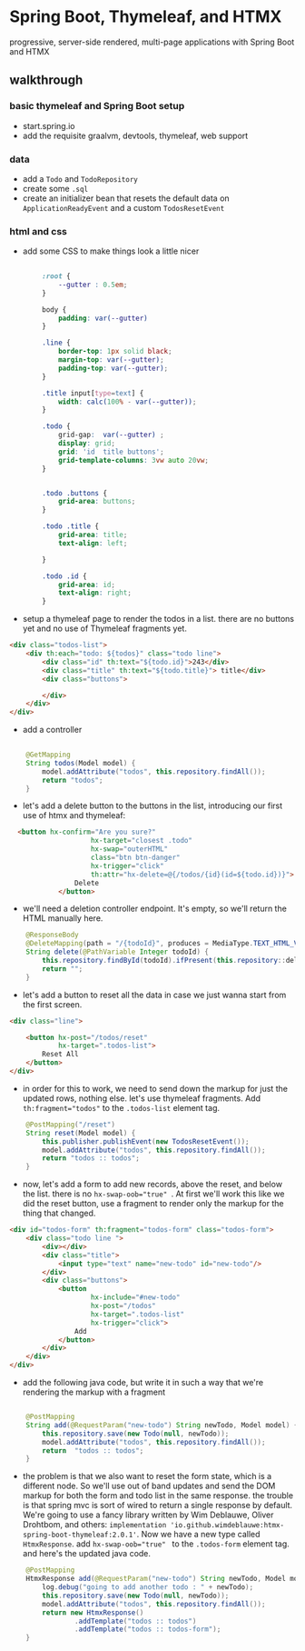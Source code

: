 # Spring Boot, Thymeleaf, and HTMX

progressive, server-side rendered, multi-page applications with Spring Boot and HTMX

## walkthrough 

### basic thymeleaf and Spring Boot setup 

* start.spring.io 
* add the requisite graalvm, devtools, thymeleaf, web support

### data 

* add a `Todo` and `TodoRepository`
* create some `.sql` 
* create an initializer bean that resets the default data on `ApplicationReadyEvent` and a custom `TodosResetEvent`

### html and css 

* add some CSS to make things look a little nicer 
```css
		
		:root {
            --gutter : 0.5em;
        }

        body {
            padding: var(--gutter)
        }

        .line {
            border-top: 1px solid black;
            margin-top: var(--gutter);
            padding-top: var(--gutter);
        }

        .title input[type=text] {
            width: calc(100% - var(--gutter));
        }

        .todo {
            grid-gap:  var(--gutter) ;
            display: grid;
            grid: 'id  title buttons';
            grid-template-columns: 3vw auto 20vw;
        }


        .todo .buttons {
            grid-area: buttons;
        }

        .todo .title {
            grid-area: title;
            text-align: left;

        }

        .todo .id {
            grid-area: id;
            text-align: right;
        }
```

* setup a thymeleaf page to render the todos in a list. there are no buttons yet and no use of Thymeleaf fragments yet.

```html
<div class="todos-list">
    <div th:each="todo: ${todos}" class="todo line">
        <div class="id" th:text="${todo.id}">243</div>
        <div class="title" th:text="${todo.title}"> title</div>
        <div class="buttons">

        </div>
    </div>
</div>
```
* add a controller 
```java
    
    @GetMapping
    String todos(Model model) {
        model.addAttribute("todos", this.repository.findAll());
        return "todos";
    }

```

* let's add a delete button to the buttons in the list, introducing our first use of htmx and thymeleaf:

```html
  <button hx-confirm="Are you sure?"
                    hx-target="closest .todo"
                    hx-swap="outerHTML"
                    class="btn btn-danger"
                    hx-trigger="click"
                    th:attr="hx-delete=@{/todos/{id}(id=${todo.id})}">
                Delete
            </button>
```

* we'll need a deletion controller endpoint. It's empty, so we'll return the HTML manually here.

```java
    @ResponseBody
    @DeleteMapping(path = "/{todoId}", produces = MediaType.TEXT_HTML_VALUE)
    String delete(@PathVariable Integer todoId) {
        this.repository.findById(todoId).ifPresent(this.repository::delete);
        return "";
    }

```


* let's add a button to reset all the data in case we just wanna start from the first screen. 

```html
<div class="line">

    <button hx-post="/todos/reset"
            hx-target=".todos-list">
        Reset All
    </button>
</div>
```

* in order for this to work, we need to send down the markup for just the updated rows, nothing else. let's use thymeleaf fragments. Add `th:fragment="todos"` to the `.todos-list` element tag.

```java
    @PostMapping("/reset")
    String reset(Model model) {
        this.publisher.publishEvent(new TodosResetEvent());
        model.addAttribute("todos", this.repository.findAll());
        return "todos :: todos";
    }
```

* now, let's add a form to add new records, above the reset, and below the list. there is no  `hx-swap-oob="true" `. At first we'll work this like we did the reset button, use a fragment to render only the markup for the thing that changed.

```html
<div id="todos-form" th:fragment="todos-form" class="todos-form">
    <div class="todo line ">
        <div></div>
        <div class="title">
            <input type="text" name="new-todo" id="new-todo"/>
        </div>
        <div class="buttons">
            <button
                    hx-include="#new-todo"
                    hx-post="/todos"
                    hx-target=".todos-list"
                    hx-trigger="click">
                Add
            </button>
        </div>
    </div>
</div>
```

* add the following java code, but write it in such a way that we're rendering the markup with a fragment 

```java

    @PostMapping
    String add(@RequestParam("new-todo") String newTodo, Model model) {
        this.repository.save(new Todo(null, newTodo));
        model.addAttribute("todos", this.repository.findAll());
        return  "todos :: todos"; 
    }

```

* the problem is that we also want to reset the form state, which is a different node. So we'll use out of band updates and send the DOM markup for both the form and todo list in the same response. the trouble is that spring mvc is sort of wired to return a single response by default. We're going to use a fancy library written by Wim Deblauwe, Oliver Drohtbom, and others: `implementation 'io.github.wimdeblauwe:htmx-spring-boot-thymeleaf:2.0.1'`. Now we have a new type called `HtmxResponse`. add `hx-swap-oob="true" ` to the `.todos-form` element tag. and here's the updated java code.

```java
    @PostMapping
    HtmxResponse add(@RequestParam("new-todo") String newTodo, Model model) {
        log.debug("going to add another todo : " + newTodo);
        this.repository.save(new Todo(null, newTodo));
        model.addAttribute("todos", this.repository.findAll());
        return new HtmxResponse()
                .addTemplate("todos :: todos")
                .addTemplate("todos :: todos-form");
    }
```